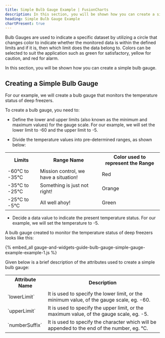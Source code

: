 ```yaml
---
title: Simple Bulb Gauge Example | FusionCharts 
description: In this section, you will be shown how you can create a simple bulb gauge. To create a bulb you need to define the lower and upper limits.
heading: Simple Bulb Gauge Example
chartPresent: true
---
```


Bulb Gauges are used to indicate a specific dataset by utilizing a circle that changes color to indicate whether the monitored data is within the defined limits and if it is, then which limit does the data belong to. Colors can be selected to suit the application such as green for satisfactory, yellow for caution, and red for alarm.

In this section, you will be shown how you can create a simple bulb gauge.

## Creating a Simple Bulb Gauge

For our example, we will create a bulb gauge that monitors the temperature status of deep freezers.

To create a bulb gauge, you need to:

* Define the lower and upper limits (also known as the minimum and maximum values) for the gauge scale. For our example, we will set the lower limit to -60 and the upper limit to -5.

* Divide the temperature values into pre-determined ranges, as shown below:

<table>
  <tr>
    <th>Limits</th>
    <th>Range Name</th>
    <th>Color used to represent the Range</th>
  </tr>
  <tr>
    <td>-60°C to -35°C</td>
    <td>Mission control, we have a situation!</td>
    <td>Red</td>
  </tr>
  <tr>
    <td>-35°C to -25°C</td>
    <td>Something is just  not right!</td>
    <td>Orange</td>
  </tr>
  <tr>
    <td>-25°C to -5°C</td>
    <td>All well ahoy!</td>
    <td>Green</td>
  </tr>
</table>


* Decide a data value to indicate the present temperature status. For our example, we will set the temperature to -5.

A bulb gauge created to monitor the temperature status of deep freezers looks like this:

{% embed_all gauge-and-widgets-guide-bulb-gauge-simple-gauge-example-example-1.js %}

Given below is a brief description of the attributes used to create a simple bulb gauge:

<table>
  <tr>
    <th>Attribute Name</th>
    <th>Description</th>
  </tr>
  <tr>
    <td>`lowerLimit`</td>
    <td>It is used to specify the lower limit, or the minimum value, of the gauge scale, eg. -60.</td>
  </tr>
  <tr>
    <td>`upperLimit`</td>
    <td>It is used to specify the upper limit, or the maximum value, of the gauge scale, eg. -5.</td>
  </tr>
  <tr>
    <td>`numberSuffix`</td>
    <td>It is used to specify the character which will be appended to the end of the number, eg. °C.</td>
  </tr>
</table>